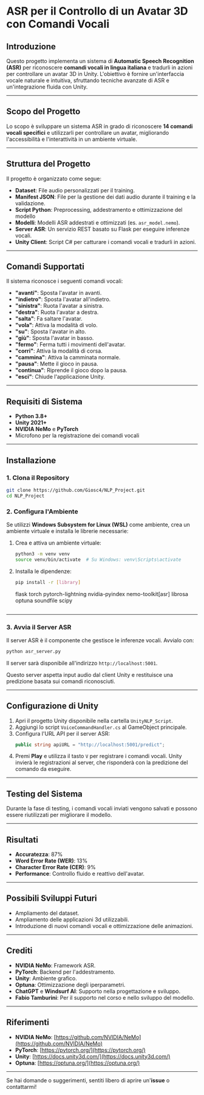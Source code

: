 # **ASR per il Controllo di un Avatar 3D con Comandi Vocali**

## **Introduzione**
Questo progetto implementa un sistema di **Automatic Speech Recognition (ASR)** per riconoscere **comandi vocali in lingua italiana** e tradurli in azioni per controllare un avatar 3D in Unity. L'obiettivo è fornire un'interfaccia vocale naturale e intuitiva, sfruttando tecniche avanzate di ASR e un'integrazione fluida con Unity.

---

## **Scopo del Progetto**
Lo scopo è sviluppare un sistema ASR in grado di riconoscere **14 comandi vocali specifici** e utilizzarli per controllare un avatar, migliorando l'accessibilità e l'interattività in un ambiente virtuale.

---

## **Struttura del Progetto**
Il progetto è organizzato come segue:

- **Dataset**: File audio personalizzati per il training.
- **Manifest JSON**: File per la gestione dei dati audio durante il training e la validazione.
- **Script Python**: Preprocessing, addestramento e ottimizzazione del modello
- **Modelli**: Modelli ASR addestrati e ottimizzati (es. `asr_model.nemo`).
- **Server ASR**: Un servizio REST basato su Flask per eseguire inferenze vocali.
- **Unity Client**: Script C# per catturare i comandi vocali e tradurli in azioni.

---

## **Comandi Supportati**
Il sistema riconosce i seguenti comandi vocali:

- **"avanti"**: Sposta l'avatar in avanti.
- **"indietro"**: Sposta l'avatar all'indietro.
- **"sinistra"**: Ruota l'avatar a sinistra.
- **"destra"**: Ruota l'avatar a destra.
- **"salta"**: Fa saltare l'avatar.
- **"vola"**: Attiva la modalità di volo.
- **"su"**: Sposta l'avatar in alto.
- **"giù"**: Sposta l'avatar in basso.
- **"fermo"**: Ferma tutti i movimenti dell'avatar.
- **"corri"**: Attiva la modalità di corsa.
- **"cammina"**: Attiva la camminata normale.
- **"pausa"**: Mette il gioco in pausa.
- **"continua"**: Riprende il gioco dopo la pausa.
- **"esci"**: Chiude l'applicazione Unity.

---

## **Requisiti di Sistema**
- **Python 3.8+**
- **Unity 2021+**
- **NVIDIA NeMo** e **PyTorch**
- Microfono per la registrazione dei comandi vocali

---

## **Installazione**

### **1. Clona il Repository**
```bash
git clone https://github.com/Giosc4/NLP_Project.git
cd NLP_Project
```

### **2. Configura l'Ambiente**

Se utilizzi **Windows Subsystem for Linux (WSL)** come ambiente, crea un ambiente virtuale e installa le librerie necessarie:

1. Crea e attiva un ambiente virtuale:
   ```bash
   python3 -m venv venv
   source venv/bin/activate  # Su Windows: venv\Scripts\activate
   ```

2. Installa le dipendenze:
   ```bash
   pip install -r [library]
   ```
   flask
   torch
   pytorch-lightning
   nvidia-pyindex
   nemo-toolkit[asr]
   librosa
   optuna
   soundfile
   scipy
   ```

---

### **3. Avvia il Server ASR**

Il server ASR è il componente che gestisce le inferenze vocali. Avvialo con:
```bash
python asr_server.py
```
Il server sarà disponibile all'indirizzo `http://localhost:5001`.

Questo server aspetta input audio dal client Unity e restituisce una predizione basata sui comandi riconosciuti.

---

## **Configurazione di Unity**
1. Apri il progetto Unity disponibile nella cartella `UnityNLP_Script`.
2. Aggiungi lo script `VoiceCommandHandler.cs` al GameObject principale.
3. Configura l'URL API per il server ASR:
   ```csharp
   public string apiURL = "http://localhost:5001/predict";
   ```
4. Premi **Play** e utilizza il tasto `V` per registrare i comandi vocali.
   Unity invierà le registrazioni al server, che risponderà con la predizione del comando da eseguire.

---

## **Testing del Sistema**
Durante la fase di testing, i comandi vocali inviati vengono salvati e possono essere riutilizzati per migliorare il modello.

---

## **Risultati**
- **Accuratezza**: 87%
- **Word Error Rate (WER)**: 13%
- **Character Error Rate (CER)**: 9%
- **Performance**: Controllo fluido e reattivo dell'avatar.

---

## **Possibili Sviluppi Futuri**
- Ampliamento del dataset.
- Ampliamento delle applicazioni 3d utilizzabili.
- Introduzione di nuovi comandi vocali e ottimizzazione delle animazioni.

---

## **Crediti**
- **NVIDIA NeMo**: Framework ASR.
- **PyTorch**: Backend per l'addestramento.
- **Unity**: Ambiente grafico.
- **Optuna**: Ottimizzazione degli iperparametri.
- **ChatGPT** e **Windsurf AI**: Supporto nella progettazione e sviluppo.
- **Fabio Tamburini**: Per il supporto nel corso e nello sviluppo del modello.

---

## **Riferimenti**
- **NVIDIA NeMo**: [https://github.com/NVIDIA/NeMo](https://github.com/NVIDIA/NeMo)
- **PyTorch**: [https://pytorch.org/](https://pytorch.org/)
- **Unity**: [https://docs.unity3d.com/](https://docs.unity3d.com/)
- **Optuna**: [https://optuna.org/](https://optuna.org/)

---

Se hai domande o suggerimenti, sentiti libero di aprire un'**issue** o contattarmi!
